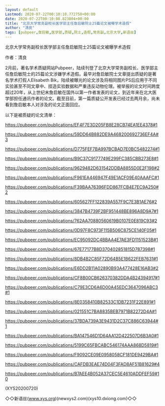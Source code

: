 ```yaml
---
layout: default
Lastmod: 2020-07-22T00:10:10.772750+00:00
date: 2020-07-22T00:10:08.823804+00:00
title: "北京大学常务副校长医学部主任詹启敏院士25篇论文被曝学术造假"
author: "清良"
tags: [pubpeer,詹启敏,医学部,质疑,院士,造假,常务副,北京大学,新语丝]
---
```


北京大学常务副校长医学部主任詹启敏院士25篇论文被曝学术造假

作者：清良

2月前，著名学术质疑网站Pubpeer，陆续刊登了北京大学常务副校长、医学部主任詹启敏院士的25篇论文涉嫌学术造假。最早对詹启敏院士文章提出质疑的是著名学术打假人Elisabeth Bik，陆续被曝光的论文涉及将相同图片PS后应用于不同实验甚至不同文章中、捏造实验数据和严重违反动物伦理。被举报的论文时间跨度超过20年，从上世纪末詹启敏在国外以第一作者发表的论文，到近年来在北大医学部担任通讯作者的论文。截至目前，第一篇质疑公开发表已经过去两月余，尚未看到詹启敏本人对涉及的论文正面回应。

以下是被质疑的论文清单：

https://pubpeer.com/publications/EF4F7E3D205FB8E28CB74EA1EE4378#1

https://pubpeer.com/publications/59DD64B882DE9A468200692736EF4A#3

https://pubpeer.com/publications/D775FEF7BA997BCBAD7E0BC5482274#1

https://pubpeer.com/publications/B9C37C9177749E299FC385CBB273E8#1

https://pubpeer.com/publications/9629482D631542DDBA8855D0E2F198#2

https://pubpeer.com/publications/F961EA446947F49E1ACF09E40AAAFC#1

https://pubpeer.com/publications/F39BAA76396FDD867FCB4E7EC9A250#2

https://pubpeer.com/publications/605627FF122839A557F9C7E3B1AE76#2

https://pubpeer.com/publications/3847B4739F2BF951448BE896A8D9A7#1

https://pubpeer.com/publications/762AA70880560619B0107E0E819C93#2

https://pubpeer.com/publications/0D97F8C973F115B506C875CE140F05#1

https://pubpeer.com/publications/EC95092DC4BBAA4E7AE3FD1151523B#1

https://pubpeer.com/publications/67E77177B8D370402851815D787398#1

https://pubpeer.com/publications/8DB4B2C85F72D64B5E1B622FEB7631#1

https://pubpeer.com/publications/E6DD2B11A02890B93A477428E16AB3#2

https://pubpeer.com/publications/CF8B00CB626370382DDA4B24394917#1

https://pubpeer.com/publications/C79E3CD6A6D00A45EDC3647096ABC3#1

https://pubpeer.com/publications/8E0358410B82533C1DB7231F22E891#1

https://pubpeer.com/publications/021551C7BA8835BEB7971B82272D4A#1

https://pubpeer.com/publications/37BDA739A3E9431D2C37C886C63944#1

https://pubpeer.com/publications/BA147546D1D64AA12D422507D6B3A0#1

https://pubpeer.com/publications/5199C65FBCABC546174AAA868D5819#1

https://pubpeer.com/publications/F9092CE09E0958058CF181DE9429BA#1

https://pubpeer.com/publications/CAFDB3EAE74D04F3FAD8AF51B81629#4

https://pubpeer.com/publications/B7AEE4B052A37CEC5E4610ADDFEF59#10

(XYS20200720)

◇◇新语丝(www.xys.org)(newxys2.com)(xys10.dxiong.com)◇◇

